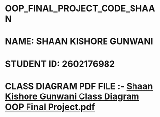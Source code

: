# OOP_FINAL_PROJECT_CODE_SHAAN

# NAME: SHAAN KISHORE GUNWANI
# STUDENT ID: 2602176982 

# CLASS DIAGRAM PDF FILE :- [Shaan Kishore Gunwani Class Diagram OOP Final Project.pdf](https://github.com/ShaanGunwani/OOP_FINAL_PROJECT_CODE_SHAAN/files/11717425/Shaan.Kishore.Gunwani.Class.Diagram.OOP.Final.Project.pdf)


